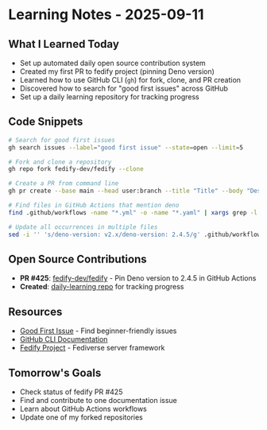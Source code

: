 # Learning Notes - 2025-09-11

## What I Learned Today
- Set up automated daily open source contribution system
- Created my first PR to fedify project (pinning Deno version)
- Learned how to use GitHub CLI (`gh`) for fork, clone, and PR creation
- Discovered how to search for "good first issues" across GitHub
- Set up a daily learning repository for tracking progress

## Code Snippets
```bash
# Search for good first issues
gh search issues --label="good first issue" --state=open --limit=5

# Fork and clone a repository
gh repo fork fedify-dev/fedify --clone

# Create a PR from command line
gh pr create --base main --head user:branch --title "Title" --body "Description"

# Find files in GitHub Actions that mention deno
find .github/workflows -name "*.yml" -o -name "*.yaml" | xargs grep -l "deno" -i

# Update all occurrences in multiple files
sed -i '' 's/deno-version: v2.x/deno-version: 2.4.5/g' .github/workflows/*.yaml
```

## Open Source Contributions
- **PR #425**: [fedify-dev/fedify](https://github.com/fedify-dev/fedify/pull/425) - Pin Deno version to 2.4.5 in GitHub Actions
- **Created**: [daily-learning repo](https://github.com/tysoncung/daily-learning) for tracking progress

## Resources
- [Good First Issue](https://goodfirstissue.dev/) - Find beginner-friendly issues
- [GitHub CLI Documentation](https://cli.github.com/manual/)
- [Fedify Project](https://github.com/fedify-dev/fedify) - Fediverse server framework

## Tomorrow's Goals
- Check status of fedify PR #425
- Find and contribute to one documentation issue
- Learn about GitHub Actions workflows
- Update one of my forked repositories
